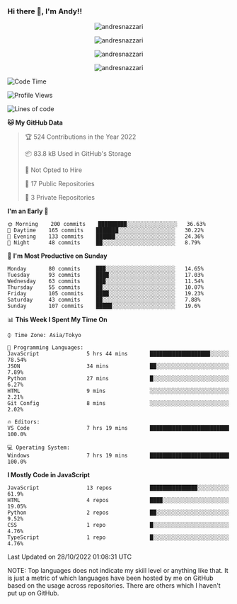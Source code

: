 ### Hi there 👋, I'm Andy!!

<p align="center" >
  <img src="https://github-profile-trophy.vercel.app/?username=AndresNazzari&theme=dracula&column=-1" alt="andresnazzari"/>
</p>

<p align="center">
  <img  src="https://github-readme-stats.vercel.app/api?username=AndresNazzari&count_private=true&show_icons=true&theme=dracula" alt="andresnazzari"/>
</p>
<p align="center">
  <img  src="https://github-readme-stats.vercel.app/api/top-langs/?username=AndresNazzari&layout=compact" alt="andresnazzari"/>
</p>
<p align="center" >
  <img src="https://github-readme-stats.vercel.app/api/wakatime?username=AndresNazzari" alt="andresnazzari"/>
</p>

<!--START_SECTION:waka-->
![Code Time](http://img.shields.io/badge/Code%20Time-220%20hrs%2025%20mins-blue)

![Profile Views](http://img.shields.io/badge/Profile%20Views-0-blue)

![Lines of code](https://img.shields.io/badge/From%20Hello%20World%20I%27ve%20Written-296%20Thousand%20lines%20of%20code-blue)

**🐱 My GitHub Data** 

> 🏆 524 Contributions in the Year 2022
 > 
> 📦 83.8 kB Used in GitHub's Storage 
 > 
> 🚫 Not Opted to Hire
 > 
> 📜 17 Public Repositories 
 > 
> 🔑 3 Private Repositories  
 > 
**I'm an Early 🐤** 

```text
🌞 Morning    200 commits    █████████░░░░░░░░░░░░░░░░   36.63% 
🌆 Daytime    165 commits    ███████░░░░░░░░░░░░░░░░░░   30.22% 
🌃 Evening    133 commits    ██████░░░░░░░░░░░░░░░░░░░   24.36% 
🌙 Night      48 commits     ██░░░░░░░░░░░░░░░░░░░░░░░   8.79%

```
📅 **I'm Most Productive on Sunday** 

```text
Monday       80 commits     ███░░░░░░░░░░░░░░░░░░░░░░   14.65% 
Tuesday      93 commits     ████░░░░░░░░░░░░░░░░░░░░░   17.03% 
Wednesday    63 commits     ███░░░░░░░░░░░░░░░░░░░░░░   11.54% 
Thursday     55 commits     ██░░░░░░░░░░░░░░░░░░░░░░░   10.07% 
Friday       105 commits    ████░░░░░░░░░░░░░░░░░░░░░   19.23% 
Saturday     43 commits     ██░░░░░░░░░░░░░░░░░░░░░░░   7.88% 
Sunday       107 commits    █████░░░░░░░░░░░░░░░░░░░░   19.6%

```


📊 **This Week I Spent My Time On** 

```text
⌚︎ Time Zone: Asia/Tokyo

💬 Programming Languages: 
JavaScript               5 hrs 44 mins       ███████████████████░░░░░░   78.54% 
JSON                     34 mins             ██░░░░░░░░░░░░░░░░░░░░░░░   7.89% 
Python                   27 mins             █░░░░░░░░░░░░░░░░░░░░░░░░   6.27% 
HTML                     9 mins              ░░░░░░░░░░░░░░░░░░░░░░░░░   2.21% 
Git Config               8 mins              ░░░░░░░░░░░░░░░░░░░░░░░░░   2.02%

🔥 Editors: 
VS Code                  7 hrs 19 mins       █████████████████████████   100.0%

💻 Operating System: 
Windows                  7 hrs 19 mins       █████████████████████████   100.0%

```

**I Mostly Code in JavaScript** 

```text
JavaScript               13 repos            ███████████████░░░░░░░░░░   61.9% 
HTML                     4 repos             ████░░░░░░░░░░░░░░░░░░░░░   19.05% 
Python                   2 repos             ██░░░░░░░░░░░░░░░░░░░░░░░   9.52% 
CSS                      1 repo              █░░░░░░░░░░░░░░░░░░░░░░░░   4.76% 
TypeScript               1 repo              █░░░░░░░░░░░░░░░░░░░░░░░░   4.76%

```



 Last Updated on 28/10/2022 01:08:31 UTC
<!--END_SECTION:waka-->

NOTE: Top languages does not indicate my skill level or anything like that. It is just a metric of which languages have been hosted by me on GitHub based on the usage across repositories. There are others which I haven't put up on GitHub.

<!-- Here are some ideas to get you started:

-   🔭 I’m currently working on ...
-   🌱 I’m currently learning ...
-   👯 I’m looking to collaborate on ...
-   🤔 I’m looking for help with ...
-   💬 Ask me about ...
-   📫 How to reach me: ...
-   😄 Pronouns: ...
-   ⚡ Fun fact: ... -->
